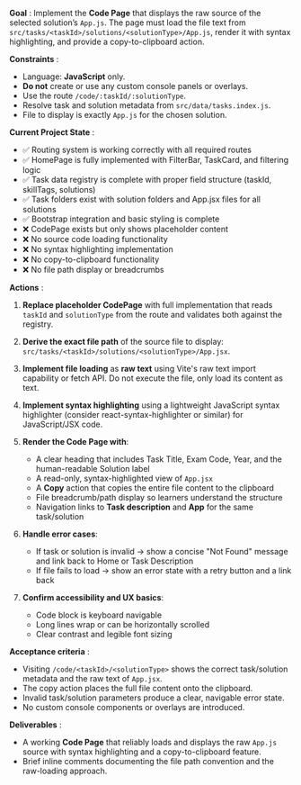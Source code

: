  **Goal** : Implement the **Code Page** that displays the raw source of the selected solution’s `App.js`. The page must load the file text from `src/tasks/<taskId>/solutions/<solutionType>/App.js`, render it with syntax highlighting, and provide a copy-to-clipboard action.

 **Constraints** :

* Language: **JavaScript** only.
* **Do not** create or use any custom console panels or overlays.
* Use the route `/code/:taskId/:solutionType`.
* Resolve task and solution metadata from `src/data/tasks.index.js`.
* File to display is exactly `App.js` for the chosen solution.

 **Current Project State** :

* ✅ Routing system is working correctly with all required routes
* ✅ HomePage is fully implemented with FilterBar, TaskCard, and filtering logic
* ✅ Task data registry is complete with proper field structure (taskId, skillTags, solutions)
* ✅ Task folders exist with solution folders and App.jsx files for all solutions
* ✅ Bootstrap integration and basic styling is complete
* ❌ CodePage exists but only shows placeholder content
* ❌ No source code loading functionality
* ❌ No syntax highlighting implementation
* ❌ No copy-to-clipboard functionality
* ❌ No file path display or breadcrumbs

 **Actions** :

1. **Replace placeholder CodePage** with full implementation that reads `taskId` and `solutionType` from the route and validates both against the registry.

2. **Derive the exact file path** of the source file to display: `src/tasks/<taskId>/solutions/<solutionType>/App.jsx`.

3. **Implement file loading** as **raw text** using Vite's raw text import capability or fetch API. Do not execute the file, only load its content as text.

4. **Implement syntax highlighting** using a lightweight JavaScript syntax highlighter (consider react-syntax-highlighter or similar) for JavaScript/JSX code.

5. **Render the Code Page with**:
   * A clear heading that includes Task Title, Exam Code, Year, and the human-readable Solution label
   * A read-only, syntax-highlighted view of `App.jsx`
   * A **Copy** action that copies the entire file content to the clipboard
   * File breadcrumb/path display so learners understand the structure
   * Navigation links to **Task description** and **App** for the same task/solution

6. **Handle error cases**:
   * If task or solution is invalid → show a concise "Not Found" message and link back to Home or Task Description
   * If file fails to load → show an error state with a retry button and a link back

7. **Confirm accessibility and UX basics**:
   * Code block is keyboard navigable
   * Long lines wrap or can be horizontally scrolled
   * Clear contrast and legible font sizing

 **Acceptance criteria** :

* Visiting `/code/<taskId>/<solutionType>` shows the correct task/solution metadata and the raw text of `App.jsx`.
* The copy action places the full file content onto the clipboard.
* Invalid task/solution parameters produce a clear, navigable error state.
* No custom console components or overlays are introduced.

 **Deliverables** :

* A working **Code Page** that reliably loads and displays the raw `App.js` source with syntax highlighting and a copy-to-clipboard feature.
* Brief inline comments documenting the file path convention and the raw-loading approach.
